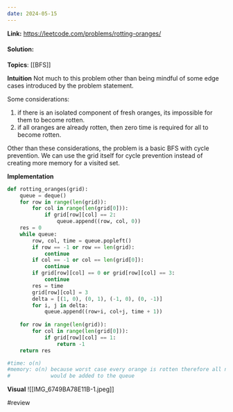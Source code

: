 ```yaml
---
date: 2024-05-15
---
```

**Link:** https://leetcode.com/problems/rotting-oranges/
#### Solution:

**Topics**: [[BFS]]

**Intuition**
Not much to this problem other than being mindful of some edge cases introduced by the problem statement. 

Some considerations:
1. if there is an isolated component of fresh oranges, its impossible for them to become rotten.
2. if all oranges are already rotten, then zero time is required for all to become rotten.

Other than these considerations, the problem is a basic BFS with cycle prevention. We can use the grid itself for cycle prevention instead of creating more memory for a visited set.

**Implementation**
```python
def rotting_oranges(grid):
	queue = deque()
	for row in range(len(grid)):
		for col in range(len(grid[0])):
			if grid[row][col] == 2:
				queue.append((row, col, 0))
	res = 0
	while queue:
		row, col, time = queue.popleft()
		if row == -1 or row == len(grid):
			continue
		if col == -1 or col == len(grid[0]):
			continue
		if grid[row][col] == 0 or grid[row][col] == 3:
			continue
		res = time
		grid[row][col] = 3
		delta = [(1, 0), (0, 1), (-1, 0), (0, -1)]
		for i, j in delta:
			queue.append((row+i, col+j, time + 1))
	
	for row in range(len(grid)):
		for col in range(len(grid[0])):
			if grid[row][col] == 1:
				return -1
	return res

#time: o(n)
#memory: o(n) because worst case every orange is rotten therefore all nodes
#             would be added to the queue
```

**Visual** 
![[IMG_6749BA78E11B-1.jpeg]]

#review 


